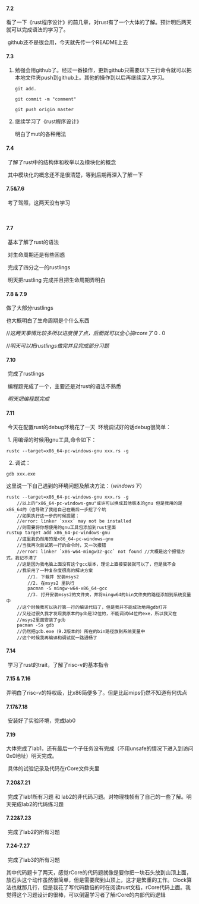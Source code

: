 #### 7.2

​	看了一下《rust程序设计》的前几章，对rust有了一个大体的了解。预计明后两天就可以完成语法的学习了。

​	github还不是很会用，今天就先传一个README上去



#### 7.3

 1. 勉强会用github了。经过一番操作，更新github只需要以下三行命令就可以把本地文件夹push到github上。其他的操作到以后再继续深入学习。

    `git add.`

    `git commit -m "comment"`

    `git push origin master`

 2. 继续学习了《rust程序设计》

    明白了mut的各种用法

#### 7.4

​	了解了rust中的结构体和枚举以及模块化的概念

​    其中模块化的概念还不是很清楚，等到后期再深入了解一下

#### 7.5&7.6

​	考了驾照，这两天没有学习

​	

#### 7.7

​	基本了解了rust的语法

​	对生命周期还是有些困惑

​	完成了四分之一的rustlings

​	明天把rustling 完成并且把生命周期弄明白

#### 7.8 & 7.9

做了大部分rustlings 

也大概明白了生命周期是个什么东西

//*这两天事情比较多所以进度慢了点，后面就可以全心搞rcore了* 0 . 0

//*明天可以把rustlings做完并且完成部分习题*



#### 7.10

​	完成了rustlings

​	编程题完成了一个，主要还是对rust的语法不熟悉

​	*明天把编程题完成*



#### 7.11

​	今天在配置rust的debug环境花了一天
​	环境调试好的话debug很简单：

​	1. 用编译的时候用gnu工具,命令如下：

`rustc --target=x86_64-pc-windows-gnu xxx.rs -g`

2. 调试：

`gdb xxx.exe`

​	这里说一下自己遇到的~~环境~~问题及解决方法：（*windows下*）

```
rustc --target=x86_64-pc-windows-gnu xxx.rs -g
    //以上的"x86_64-pc-windows-gnu"或许可以换成其他版本的gnu 但是我用的是x86_64的（也导致了我给自己在最后一步挖了个坑
    //如果执行这一步的时候提醒：
    //error: linker `xxxx` may not be installed
    //则需要将你想使用的gnu工具包添加到rust里面
rustup target add x86_64-pc-windows-gnu
    //这里我仍然用的是x86_64-pc-windows-gnu
    //当我再次尝试第一行的命令时，又一次报错
    //error: linker `x86-w64-mingw32-gcc` not found	//大概是这个报错方式，我记不清了
	//这是因为我电脑上面没有这个gcc版本，理论上直接安装就可以了，但是我不会
	//我采用了一种复杂度很高的解决方案
        //1. 下载并 安装msys2
        //2. 在msys2 里执行
        pacman -S mingw-w64-x86_64-gcc
        //3. 打开安装msys2的文件夹，并将mingw64的bin文件夹的路径添加到系统变量中
	//这个时候我可以执行第一行的编译代码了，但是我并不能成功地用gdb打开
	//又经过很久我才发现我原本的gdb是32位的，不能调试64位的exe，所以我又在
	//msys2里面安装了gdb
	pacman -Ss gdb
	//仍然把gdb.exe（9.2版本的）所在的bin路径放到系统变量中
	//这个时候我再编译和调试就一路通畅了
```

#### 7.14

​	学习了rust的trait，了解了risc-v的基本指令

#### 7.15 & 7.16

​	弄明白了risc-v的特权级，比x86简便多了。但是比起mips仍然不知道有何优点

#### 7.17&7.18

​	安装好了实验环境，完成lab0

#### 7.19

​	大体完成了lab1，还有最后一个子任务没有完成（不用unsafe的情况下进入到访问0x0地址）明天完成。

​	具体的试验记录及代码在rCore文件夹里

#### 7.20&7.21

​	完成了lab1所有习题 和  lab2的非代码习题。对物理栈帧有了自己的一些了解。明天完成lab2的代码练习题

#### 7.22&7.23

​	完成了lab2的所有习题

#### 7.24-7.27

​	完成了lab3的所有习题

​	其中代码题卡了两天，感觉rCore的代码题就像是要你把一块石头放到山顶上面，放石头这个动作虽然很简单，但是需要爬到山顶上，这才是繁重的工作。Clock算法也就那几行，但是我花了写代码数倍的时在阅读rust文档，rCore代码上面。我觉得这个习题设计的很棒，可以倒逼学习者了解rCore的内部代码逻辑

